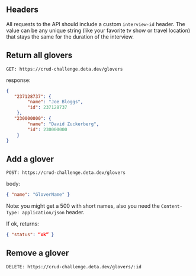 ## Headers

All requests to the API should include a custom `interview-id` header. The value can be any unique string (like your favorite tv show or travel location) that stays the same for the duration of the interview.

## Return all glovers

```
GET: https://crud-challenge.deta.dev/glovers
```

response: 

```json
{
   "237128737": {
        "name": "Joe Bloggs",
        "id": 237128737
    },
   "230000000": {
        "name": "David Zuckerberg",
        "id": 230000000
    }
}
```

## Add a glover

```
POST: https://crud-challenge.deta.dev/glovers
```

body:

```json
{ "name": "GloverName" }
```

Note: you might get a 500 with short names, also you need the `Content-Type: application/json` header.

If ok, returns:

```json
{ "status": “ok” }
```

## Remove a glover

```
DELETE: https://crud-challenge.deta.dev/glovers/:id 
```